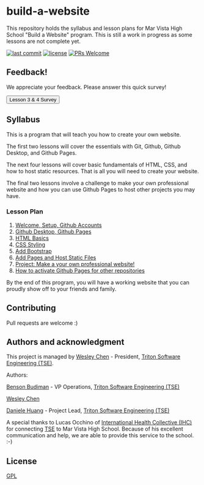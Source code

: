 # build-a-website

This repository holds the syllabus and lesson plans for Mar Vista High School "Build a Website" program.
This is still a work in progress as some lessons are not complete yet.

[![last commit](https://img.shields.io/github/last-commit/wes-chen/build-a-website.svg?style=flat)](https://github.com/wes-chen/build-a-website)
[![license](https://img.shields.io/github/license/wes-chen/build-a-website.svg?style=flat)](https://github.com/wes-chen/build-a-website/blob/master/LICENSE)
[![PRs Welcome](https://img.shields.io/badge/PRs-welcome-brightgreen.svg)](http://makeapullrequest.com)

## Feedback!

We appreciate your feedback. Please answer this quick survey!

<form action="https://forms.gle/GuYzfDvpQSU2Shom8">
  <input type="submit" value="Lesson 3 & 4 Survey" />
</form>

## Syllabus

This is a program that will teach you how to create your own website.

The first two lessons will cover the essentials with Git, Github, Github Desktop, and Github Pages.

The next four lessons will cover basic fundamentals of HTML, CSS, and how to host static resources. That is all you will need to create your website.

The final two lessons involve a challenge to make your own professional website and how you can use Github Pages to host other projects you may have.

### Lesson Plan

1.  [Welcome, Setup, Github Accounts](https://wes-chen.github.io/build-a-website/lesson-01/)
2.  [Github Desktop, Github Pages](https://wes-chen.github.io/build-a-website/lesson-02/)
3.  [HTML Basics](https://wes-chen.github.io/build-a-website/lesson-03/)
4.  [CSS Styling](https://wes-chen.github.io/build-a-website/lesson-04/)
5.  [Add Bootstrap](https://wes-chen.github.io/build-a-website/lesson-05/)
6.  [Add Pages and Host Static Files](https://wes-chen.github.io/build-a-website/lesson-06/)
7.  [Project: Make a your own professional website!](https://wes-chen.github.io/build-a-website/lesson-07/)
8.  [How to activate Github Pages for other repositories](https://wes-chen.github.io/build-a-website/lesson-08/)

By the end of this program, you will have a working website that you can proudly show off to your friends and family.

## Contributing

Pull requests are welcome :)

## Authors and acknowledgment

This project is managed by [Wesley Chen][wesley] - President, [Triton Software Engineering (TSE)][tse].

Authors:

[Benson Budiman][benson] - VP Operations, [Triton Software Engineering (TSE)][tse]

[Wesley Chen][wesley]

[Daniele Huang][dan] - Project Lead, [Triton Software Engineering (TSE)][tse]

A special thanks to Lucas Occhino of [International Health Collective (IHC)][ihc] for connecting [TSE][tse] to Mar Vista High School. Because of his excellent communication and help, we are able to provide this service to the school. :-)

[wesley]: https://github.com/wes-chen

[benson]: https://github.com/blbudima

[tse]: https://github.com/tritonse

[ihc]: https://www.internationalhealthcollective.org/

[dan]: https://github.com/DanieleHuang

## License

[GPL](https://choosealicense.com/licenses/gpl-3.0/)
